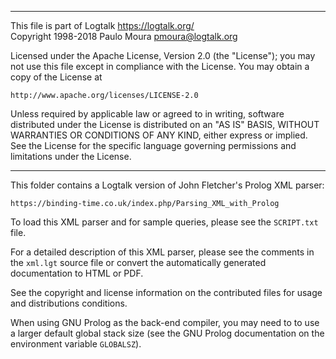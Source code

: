 ________________________________________________________________________

This file is part of Logtalk <https://logtalk.org/>  
Copyright 1998-2018 Paulo Moura <pmoura@logtalk.org>

Licensed under the Apache License, Version 2.0 (the "License");
you may not use this file except in compliance with the License.
You may obtain a copy of the License at

    http://www.apache.org/licenses/LICENSE-2.0

Unless required by applicable law or agreed to in writing, software
distributed under the License is distributed on an "AS IS" BASIS,
WITHOUT WARRANTIES OR CONDITIONS OF ANY KIND, either express or implied.
See the License for the specific language governing permissions and
limitations under the License.
________________________________________________________________________


This folder contains a Logtalk version of John Fletcher's Prolog XML 
parser:

	https://binding-time.co.uk/index.php/Parsing_XML_with_Prolog

To load this XML parser and for sample queries, please see the `SCRIPT.txt` 
file.

For a detailed description of this XML parser, please see the comments 
in the `xml.lgt` source file or convert the automatically generated 
documentation to HTML or PDF.

See the copyright and license information on the contributed files for 
usage and distributions conditions.

When using GNU Prolog as the back-end compiler, you may need to to use a
larger default global stack size (see the GNU Prolog documentation on the
environment variable `GLOBALSZ`).
